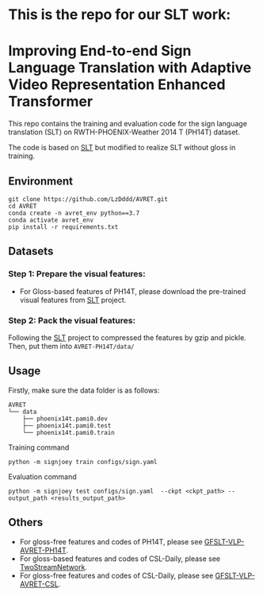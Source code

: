 # This is the repo for our SLT work:

# Improving End-to-end Sign Language Translation with Adaptive Video Representation Enhanced Transformer

This repo contains the training and evaluation code for the sign language translation (SLT) on RWTH-PHOENIX-Weather 2014 T (PH14T) dataset.

The code is based on [SLT](https://github.com/neccam/slt) but modified to realize SLT without gloss in training.

## Environment
```shell
git clone https://github.com/LzDddd/AVRET.git
cd AVRET
conda create -n avret_env python==3.7
conda activate avret_env
pip install -r requirements.txt
```

## Datasets
### Step 1: Prepare the visual features:
* For Gloss-based features of PH14T, please download the pre-trained visual features from [SLT](https://github.com/neccam/slt) project.

### Step 2: Pack the visual features:
Following the [SLT](https://github.com/neccam/slt) project to compressed the features by gzip and pickle. Then, put them into `AVRET-PH14T/data/`

## Usage
Firstly, make sure the data folder is as follows:
```shell
AVRET
└── data
    ├── phoenix14t.pami0.dev
    ├── phoenix14t.pami0.test
    └── phoenix14t.pami0.train
```

Training command

`python -m signjoey train configs/sign.yaml`

Evaluation command

`python -m signjoey test configs/sign.yaml  --ckpt <ckpt_path> --output_path <results_output_path>`

## Others

* For gloss-free features and codes of PH14T, please see [GFSLT-VLP-AVRET-PH14T]().
* For gloss-based features and codes of CSL-Daily, please see [TwoStreamNetwork]().
* For gloss-free features and codes of CSL-Daily, please see [GFSLT-VLP-AVRET-CSL]().